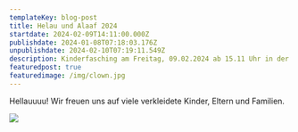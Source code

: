 ```yaml
---
templateKey: blog-post
title: Helau und Alaaf 2024
startdate: 2024-02-09T14:11:00.000Z
publishdate: 2024-01-08T07:18:03.176Z
unpublishdate: 2024-02-10T07:19:11.549Z
description: Kinderfasching am Freitag, 09.02.2024 ab 15.11 Uhr in der Turnhalle Unzenberg
featuredpost: true
featuredimage: /img/clown.jpg
---
```

Hellauuuu! Wir freuen uns auf viele verkleidete Kinder, Eltern und Familien.

![](/img/kinderfasching_2024.jpeg)